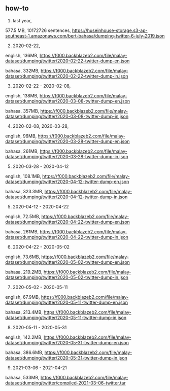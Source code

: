 ## how-to

1. last year,

577.5 MB, 10172726 sentences, https://huseinhouse-storage.s3-ap-southeast-1.amazonaws.com/bert-bahasa/dumping-twitter-6-july-2019.json

2. 2020-02-22,

english, 136MB, https://f000.backblazeb2.com/file/malay-dataset/dumping/twitter/2020-02-22-twitter-dump-en.json

bahasa, 332MB, https://f000.backblazeb2.com/file/malay-dataset/dumping/twitter/2020-02-22-twitter-dump-in.json

3. 2020-02-22 - 2020-02-08,

english, 138MB, https://f000.backblazeb2.com/file/malay-dataset/dumping/twitter/2020-03-08-twitter-dump-en.json

bahasa, 357MB, https://f000.backblazeb2.com/file/malay-dataset/dumping/twitter/2020-03-08-twitter-dump-in.json

4. 2020-02-08, 2020-03-28,

english, 96MB, https://f000.backblazeb2.com/file/malay-dataset/dumping/twitter/2020-03-28-twitter-dump-en.json

bahasa, 261MB, https://f000.backblazeb2.com/file/malay-dataset/dumping/twitter/2020-03-28-twitter-dump-in.json

5. 2020-03-28 - 2020-04-12

english, 108.1MB, https://f000.backblazeb2.com/file/malay-dataset/dumping/twitter/2020-04-12-twitter-dump-en.json

bahasa, 323.3MB, https://f000.backblazeb2.com/file/malay-dataset/dumping/twitter/2020-04-12-twitter-dump-in.json

5. 2020-04-12 - 2020-04-22

english, 72.5MB, https://f000.backblazeb2.com/file/malay-dataset/dumping/twitter/2020-04-22-twitter-dump-en.json

bahasa, 261MB, https://f000.backblazeb2.com/file/malay-dataset/dumping/twitter/2020-04-22-twitter-dump-in.json

6. 2020-04-22 - 2020-05-02

english, 73.6MB, https://f000.backblazeb2.com/file/malay-dataset/dumping/twitter/2020-05-02-twitter-dump-en.json

bahasa, 219.2MB, https://f000.backblazeb2.com/file/malay-dataset/dumping/twitter/2020-05-02-twitter-dump-in.json

7. 2020-05-02 - 2020-05-11

english, 67.9MB, https://f000.backblazeb2.com/file/malay-dataset/dumping/twitter/2020-05-11-twitter-dump-en.json

bahasa, 213.4MB, https://f000.backblazeb2.com/file/malay-dataset/dumping/twitter/2020-05-11-twitter-dump-in.json

8. 2020-05-11 - 2020-05-31

english, 142.2MB, https://f000.backblazeb2.com/file/malay-dataset/dumping/twitter/2020-05-31-twitter-dump-en.json

bahasa, 386.6MB, https://f000.backblazeb2.com/file/malay-dataset/dumping/twitter/2020-05-31-twitter-dump-in.json

9. 2021-03-06 - 2021-04-21

bahasa, 533MB, https://f000.backblazeb2.com/file/malay-dataset/dumping/twitter/compiled-2021-03-06-twitter.tar